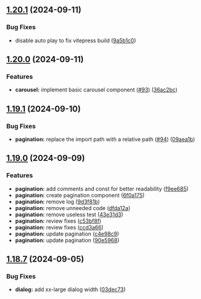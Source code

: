 ## [1.20.1](https://github.com/acronis/ui-component-library/compare/v1.20.0...v1.20.1) (2024-09-11)


### Bug Fixes

* disable auto play to fix vitepress build ([9a5b1c0](https://github.com/acronis/ui-component-library/commit/9a5b1c0cfafe3a874c7d6558f4e8fadfec030bbf))

## [1.20.0](https://github.com/acronis/ui-component-library/compare/v1.19.1...v1.20.0) (2024-09-11)


### Features

* **carousel:**  implement basic carousel component ([#93](https://github.com/acronis/ui-component-library/issues/93)) ([36ac2bc](https://github.com/acronis/ui-component-library/commit/36ac2bc72c8aa2790de01248bf57a888caf6d907))

## [1.19.1](https://github.com/acronis/ui-component-library/compare/v1.19.0...v1.19.1) (2024-09-10)


### Bug Fixes

* **pagination:** replace the import path with a relative path ([#94](https://github.com/acronis/ui-component-library/issues/94)) ([09aea1b](https://github.com/acronis/ui-component-library/commit/09aea1b9015c6a6af44448efa632f95e4d6ce944))

## [1.19.0](https://github.com/acronis/ui-component-library/compare/v1.18.7...v1.19.0) (2024-09-09)


### Features

* **pagination:** add comments and const for better readability ([f9ee685](https://github.com/acronis/ui-component-library/commit/f9ee685c8648fbcd6ff5fc28cae5aedf642a8c32))
* **pagination:** create pagination component ([6f0a175](https://github.com/acronis/ui-component-library/commit/6f0a175f689f9a1f862a90793c2715461abd4e9e))
* **pagination:** remove log ([9d3f81b](https://github.com/acronis/ui-component-library/commit/9d3f81b182f187c2122aea139eadaec9520f414f))
* **pagination:** remove unneeded code ([dfda12a](https://github.com/acronis/ui-component-library/commit/dfda12a8000f75578b28f8cffd02e8474f9f0048))
* **pagination:** remove useless test ([43e31d3](https://github.com/acronis/ui-component-library/commit/43e31d3250e81ead9282668dc218a5d732e9a61c))
* **pagination:** review fixes ([c53bf8f](https://github.com/acronis/ui-component-library/commit/c53bf8fd1174a655befb2f6fc1974ab647828925))
* **pagination:** review fixes ([ccd3a66](https://github.com/acronis/ui-component-library/commit/ccd3a668c4683c621ecf3d0caef7ee5e6cc1c015))
* **pagination:** update pagination ([c4e98c9](https://github.com/acronis/ui-component-library/commit/c4e98c934768792be2d66e3af9efeb9e87daae27))
* **pagination:** update pagination ([90e5968](https://github.com/acronis/ui-component-library/commit/90e59684fc83598e376b3180806a8683e256ebbd))

## [1.18.7](https://github.com/acronis/ui-component-library/compare/v1.18.6...v1.18.7) (2024-09-05)


### Bug Fixes

* **dialog:** add xx-large dialog width ([03dec73](https://github.com/acronis/ui-component-library/commit/03dec739d89f72a0d5456dc0a32ba18b9dc44303))

